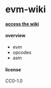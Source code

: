 # evm-wiki

#### [access the wiki](https://github.com/sambacha/evm-wiki/wiki)

#### overview 

- evm
- opcodes
- asm

#### license 

CC0-1.0
